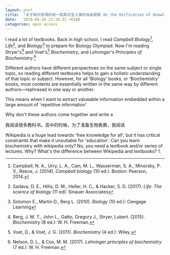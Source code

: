 ```yaml
---
layout: post
title:  "关于知识资源的统一和其对全人类的自由获取 On the Unification of Knowledge Resources and Their Open-Access for All"
date:   2019-04-26 22:10:32 +0100
categories: open access
---
```

I read a lot of textbooks. Back in high school, I read *Campbell Biology*[^Reece], *Life*[^Sadava], and *Biology*[^Solomon] to prepare for Biology Olympiad. Now I'm reading Stryer's[^Stryer] and Voet's[^Voet] *Biochemistry*, and *Lehninger's Principles of Biochemistry*.[^Leh]

Different authors have different perspectives on the same subject or single topic, so reading different textbooks helps to gain a holistic understanding of that topic or subject. However, for all 'Biology' books, or 'Biochemistry' books, most contents are essentially written in the same way by different authors—rephrased in one way or another. 

This means when I want to extract valueable information 
embedded within a large amount of 'repetitive information'

Why don't these authors come together and write a 

我阅读很多教科书。高中的时候，为了准备生物奥赛，我阅读



Wikipedia is a huge lead towards 'free knowledge for all', but it has critical constraints that make it unsuitable for 'education'. Can you learn biochemistry with wikipedia only? No, you need a textbook and/or series of lectures. Why? What's the difference between Wikipedia and textbooks?
1. 

[^Reece]: Campbell, N. A., Urry, L. A., Cain, M. L., Wasserman, S. A., Minorsky, P. V., Reece, J. (2014). *Campbell biology* (10 ed.). Boston: Pearson, 2014.
[^Sadava]: Sadava, D. E., Hillis, D. M., Heller, H. C., & Hacker, S. D. (2017). *Life: The science of biology* (11 ed): Sinauer Associates
[^Solomon]: Solomon E., Martin D., Berg L. (2010). *Biology* (10 ed.): Cengage Learning
[^Stryer]: Berg, J. M. T., John L., Gatto, Gregory J., Stryer, Lubert. (2015). *Biochemistry* (8 ed.): W. H. Freeman.
[^Voet]: Voet, D., & Voet, J. G. (2011). *Biochemistry* (4 ed.): Wiley.
[^Leh]: Nelson, D. L., & Cox, M. M. (2017). *Lehninger principles of biochemistry* (7 ed.): W. H. Freeman.





